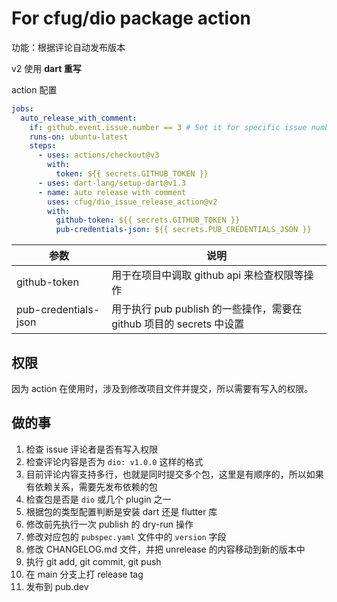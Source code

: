 # For cfug/dio package action

功能：根据评论自动发布版本

v2 使用 **dart 重写**

action 配置

```yml
jobs:
  auto_release_with_comment:
    if: github.event.issue.number == 3 # Set it for specific issue number
    runs-on: ubuntu-latest
    steps:
      - uses: actions/checkout@v3
        with:
          token: ${{ secrets.GITHUB_TOKEN }}
      - uses: dart-lang/setup-dart@v1.3
      - name: auto release with comment
        uses: cfug/dio_issue_release_action@v2
        with:
          github-token: ${{ secrets.GITHUB_TOKEN }}
          pub-credentials-json: ${{ secrets.PUB_CREDENTIALS_JSON }}
```

| 参数                 | 说明                                                                                 |
| -------------------- | ------------------------------------------------------------------------------------ |
| github-token         | 用于在项目中调取 github api 来检查权限等操作                                         |
| pub-credentials-json | 用于执行 pub publish 的一些操作，需要在 github 项目的 secrets 中设置                 |

## 权限

因为 action 在使用时，涉及到修改项目文件并提交，所以需要有写入的权限。

## 做的事

1. 检查 issue 评论者是否有写入权限
1. 检查评论内容是否为 `dio: v1.0.0` 这样的格式
1. 目前评论内容支持多行，也就是同时提交多个包，这里是有顺序的，所以如果有依赖关系，需要先发布依赖的包
1. 检查包是否是 `dio` 或几个 plugin 之一
1. 根据包的类型配置判断是安装 dart 还是 flutter 库
1. 修改前先执行一次 publish 的 dry-run 操作
1. 修改对应包的 `pubspec.yaml` 文件中的 `version` 字段
1. 修改 CHANGELOG.md 文件，并把 unrelease 的内容移动到新的版本中
1. 执行 git add, git commit, git push
1. 在 main 分支上打 release tag
1. 发布到 pub.dev
